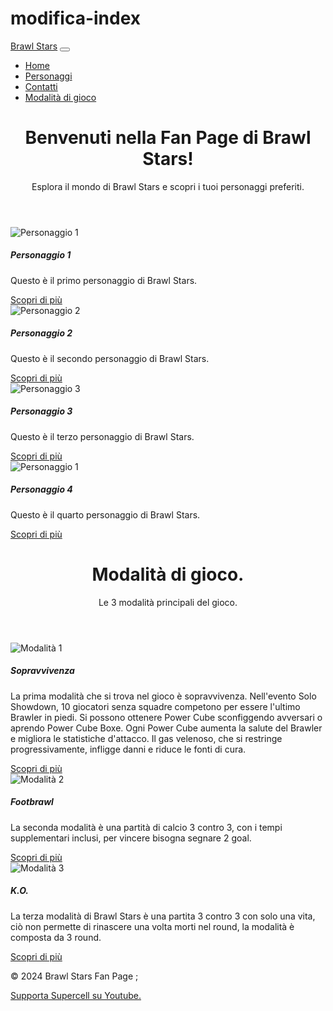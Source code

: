 # modifica-index
<!DOCTYPE html>
<html lang="it">
<head>
   <meta charset="UTF-8">
   <meta name="viewport" content="width=device-width, initial-scale=1.0">
   <title>Brawl Stars Fan Page</title>
   <link href="https://cdn.jsdelivr.net/npm/bootstrap@5.3.0-alpha1/dist/css/bootstrap.min.css" rel="stylesheet">
</head>
<body>
   <nav class="navbar navbar-expand-lg navbar-dark bg-success">
       <div class="container">
           <a class="navbar-brand" href="#">Brawl Stars</a>
          <button class="navbar-toggler" type="button"
data-bs-toggle="collapse" data-bs-target="#navbarNav"
aria-controls="navbarNav" aria-expanded="false" aria-label="Toggle
navigation">
               <span class="navbar-toggler-icon"></span>
           </button>
           <div class="collapse navbar-collapse" id="navbarNav">
               <ul class="navbar-nav ms-auto">
                   <li class="nav-item">
                       <a class="nav-link active" aria-current="page" href="#">Home</a>
                   </li>
                   <li class="nav-item">
                       <a class="nav-link" href="#">Personaggi</a>
                   </li>
                   <li class="nav-item">
                       <a class="nav-link" href="#">Contatti</a>
                    <li class="nav-item">
                        <a class="nav-link" href="#Modalità">Modalità di gioco</a>
                   </li>
               </ul>
           </div>
       </div>
   </nav>




   <header class="bg-primary text-white text-center py-5">
       <div class="container">
           <h1>Benvenuti nella Fan Page di Brawl Stars!</h1>
           <p class="lead">Esplora il mondo di Brawl Stars e scopri i tuoi personaggi preferiti.</p>
       </div>
   </header>




   <div class="container my-5">
       <div class="row">
           <div class="col-md-3">
               <div class="card">
                   <img src="https://staticg.sportskeeda.com/editor/2024/04/92b38-17124829230520-1920.jpg?w=1460?w=640" class="card-img-top" alt="Personaggio 1">
                   <div class="card-body">
                       <h5 class="card-title">Personaggio 1</h5>
                       <p class="card-text">Questo è il primo personaggio di Brawl Stars.</p>
                       <a href="#" class="btn btn-primary">Scopri di più</a>
                   </div>
               </div>
           </div>
           <div class="col-md-3">
               <div class="card">
                   <img src="https://cdna.artstation.com/p/assets/images/images/039/356/674/large/ocellus-services-01-diysurge.jpg?1625667461&dl=1" class="card-img-top" alt="Personaggio 2">
                   <div class="card-body">
                       <h5 class="card-title">Personaggio 2</h5>
                       <p class="card-text">Questo è il secondo personaggio di Brawl Stars.</p>
                       <a href="#" class="btn btn-primary">Scopri di più</a>
                   </div>
               </div>
           </div>
           <div class="col-md-3">
               <div class="card">
                   <img src="https://brawlstarsmerch.b-cdn.net/wp-content/uploads/2022/06/brawl-stars-shark-leon-werewolf-dino-brawler-leon.jpg" class="card-img-top" alt="Personaggio 3">
                   <div class="card-body">
                       <h5 class="card-title">Personaggio 3</h5>
                       <p class="card-text">Questo è il terzo personaggio di Brawl Stars.</p>
                       <a href="#" class="btn btn-primary">Scopri di più</a>
                   </div>
               </div>
           </div>
           <div class="col-md-3">
               <div class="card">
                   <img src="https://encrypted-tbn0.gstatic.com/images?q=tbn:ANd9GcQlr0sDNWtC7g4h3hJil61sPOzR_Qoa5HbGCQ&s" class="card-img-top" alt="Personaggio 1">
                   <div class="card-body">
                       <h5 class="card-title">Personaggio 4</h5>
                       <p class="card-text">Questo è il quarto personaggio di Brawl Stars.</p>
                       <a href="#" class="btn btn-primary">Scopri di più</a>
                   </div>
               </div>
           </div>
       </div>
   </div>
   <header class="bg-primary text-white text-center py-5">
       <div class="container">
        <section id="Modalità"></section>
           <h1>Modalità di gioco.</h1>
           <p class="lead">Le 3 modalità principali del gioco.</p>
       </div>
   </header>
   <div class="container my-5">
       <div class="row">
           <div class="col-md-4">
               <div class="card">
                   <img src="https://encrypted-tbn0.gstatic.com/images?q=tbn:ANd9GcQV1IjYI9cTjapCvB_TIC7yncKgQMBiyrEnEA&s" class="card-img-top" alt="Modalità 1">
                   <div class="card-body">
                       <h5 class="card-title">Sopravvivenza</h5>
                       <p class="card-text">La prima modalità che si trova nel gioco è sopravvivenza.
                        Nell'evento Solo Showdown, 10 giocatori senza squadre competono per essere l'ultimo Brawler in piedi. 
                        Si possono ottenere Power Cube sconfiggendo avversari o aprendo Power Cube Boxe. 
                        Ogni Power Cube aumenta la salute del Brawler e migliora le statistiche d'attacco. Il gas velenoso, che si restringe progressivamente, infligge danni e riduce le fonti di cura.</p>
                       <a href="#" class="btn btn-primary">Scopri di più</a>
                   </div>
               </div>
           </div>
           <div class="col-md-4">
               <div class="card">
                   <img src="https://i.ytimg.com/vi/csv8W_I5znE/maxresdefault.jpg" class="card-img-top" alt="Modalità 2">
                   <div class="card-body">
                       <h5 class="card-title">Footbrawl</h5>
                       <p class="card-text">La seconda modalità è una partità di calcio 3 contro 3, con i tempi supplementari inclusi, per vincere bisogna segnare 2 goal.</p>
                       <a href="#" class="btn btn-primary">Scopri di più</a>
                   </div>
               </div>
           </div>
           <div class="col-md-4">
               <div class="card">
                   <img src="https://i.ytimg.com/vi/jg05nfJDu0s/maxresdefault.jpg" class="card-img-top" alt="Modalità 3">
                   <div class="card-body">
                       <h5 class="card-title">K.O.</h5>
                       <p class="card-text">La terza modalità di Brawl Stars è una partita 3 contro 3 con solo una vita, ciò
                           non permette di rinascere una volta morti nel round, la modalità è composta da 3 round.</p>
                       <a href="#" class="btn btn-primary">Scopri di più</a>
                   </div>
               </div>
           </div>
       </div>
   </div>
   <footer class="bg-dark text-white text-center py-3">
       <p>&copy; 2024 Brawl Stars Fan Page ;</p>
       <a href="https://www.youtube.com/supercell">Supporta Supercell su Youtube.</a>
   </footer>




   <script src="https://cdn.jsdelivr.net/npm/bootstrap@5.3.0-alpha1/dist/js/bootstrap.bundle.min.js"></script>
</body>
</html>

